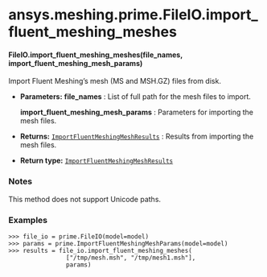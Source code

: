 <a id="ansys-meshing-prime-fileio-import-fluent-meshing-meshes"></a>

# ansys.meshing.prime.FileIO.import_fluent_meshing_meshes

<a id="ansys.meshing.prime.FileIO.import_fluent_meshing_meshes"></a>

#### FileIO.import_fluent_meshing_meshes(file_names, import_fluent_meshing_mesh_params)

Import Fluent Meshing’s mesh (MS and MSH.GZ) files from disk.

* **Parameters:**
  **file_names**
  : List of full path for the mesh files to import.

  **import_fluent_meshing_mesh_params**
  : Parameters for importing the mesh files.
* **Returns:**
  [`ImportFluentMeshingMeshResults`](ansys.meshing.prime.ImportFluentMeshingMeshResults.md#ansys.meshing.prime.ImportFluentMeshingMeshResults)
  : Results from importing the mesh files.
* **Return type:**
  [`ImportFluentMeshingMeshResults`](ansys.meshing.prime.ImportFluentMeshingMeshResults.md#ansys.meshing.prime.ImportFluentMeshingMeshResults)

### Notes

This method does not support Unicode paths.

### Examples

```pycon
>>> file_io = prime.FileIO(model=model)
>>> params = prime.ImportFluentMeshingMeshParams(model=model)
>>> results = file_io.import_fluent_meshing_meshes(
                ["/tmp/mesh.msh", "/tmp/mesh1.msh"],
                params)
```

<!-- !! processed by numpydoc !! -->
